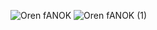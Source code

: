 

![Oren fANOK](https://user-images.githubusercontent.com/112598531/206581650-84857e64-424f-4e14-8ae2-02305651f071.jpg)
![Oren fANOK (1)](https://user-images.githubusercontent.com/112598531/206581691-f168de92-094d-4c1a-a526-cee8eb1bafb3.jpg)
